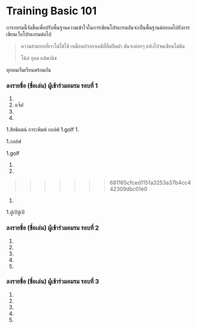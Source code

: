 # Training Basic 101

การอบรมนี้จัดขึ้นเพื่อปรับพื้นฐานความเข้าใจในการเขียนโปรแกรมอันจะเป็นพื้นฐานต่อยอดไปยังการเขียนเว็บโปรแกรมต่อไป

> ความสามารถที่เราไม่ได้ใช้ เหมือนปากกาเคมีที่ลืมปิดฝา มันจะค่อยๆ แห้งไปจนเขียนไม่ติด
>
> โน้ส อุดม แต้พานิช

ทุกคนเริ่มเรียนพร้อมกัน

### ลงรายชื่อ (ชื่อเล่น) ผู้เข้าร่วมอมรม รอบที่ 1
1.
1. แจ๊ป
1. 
1. 
1.สิทธิคมน์ การะพิมพ์ กอล์ฟ
1.golf
1.

1.กอล์ฟ

1.golf

1.
1.
>>>>>>> 681165cfced1151a3253a37b4cc442309dbc01e0
1.
1.ปูเป้ปูเป้

### ลงรายชื่อ (ชื่อเล่น) ผู้เข้าร่วมอมรม รอบที่ 2
1.
1.
1.
1.
1.

### ลงรายชื่อ (ชื่อเล่น) ผู้เข้าร่วมอมรม รอบที่ 3
1.
1.
1.
1.
1.
